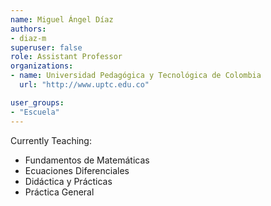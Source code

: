 ```yaml
---
name: Miguel Ángel Díaz
authors:
- diaz-m
superuser: false
role: Assistant Professor
organizations:
- name: Universidad Pedagógica y Tecnológica de Colombia
  url: "http://www.uptc.edu.co"

user_groups:
- "Escuela"
---
```


Currently Teaching:
+ Fundamentos de Matemáticas
+ Ecuaciones Diferenciales
+ Didáctica y Prácticas
+ Práctica General
